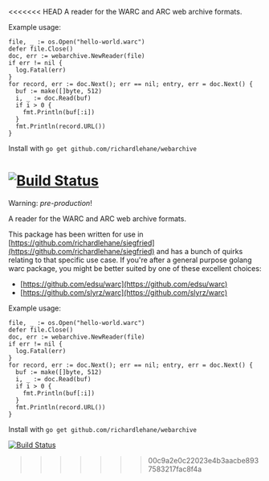 <<<<<<< HEAD
A reader for the WARC and ARC web archive formats.

Example usage:

    file, _ := os.Open("hello-world.warc")
    defer file.Close()
    doc, err := webarchive.NewReader(file)
    if err != nil {
      log.Fatal(err)
    }
    for record, err := doc.Next(); err == nil; entry, err = doc.Next() {
      buf := make([]byte, 512)
      i, _ := doc.Read(buf)
      if i > 0 {
        fmt.Println(buf[:i])
      }
      fmt.Println(record.URL())
    }

Install with `go get github.com/richardlehane/webarchive`

[![Build Status](https://travis-ci.org/richardlehane/webarchive.png?branch=master)](https://travis-ci.org/richardlehane/webarchive)
=======
Warning: *pre-production*!

A reader for the WARC and ARC web archive formats.

This package has been written for use in [https://github.com/richardlehane/siegfried](https://github.com/richardlehane/siegfried) and has a bunch of quirks relating to that specific use case. If you're after a general purpose golang warc package, you might be better suited by one of these excellent choices:

  - [https://github.com/edsu/warc](https://github.com/edsu/warc)
  - [https://github.com/slyrz/warc](https://github.com/slyrz/warc)

Example usage:

    file, _ := os.Open("hello-world.warc")
    defer file.Close()
    doc, err := webarchive.NewReader(file)
    if err != nil {
      log.Fatal(err)
    }
    for record, err := doc.Next(); err == nil; entry, err = doc.Next() {
      buf := make([]byte, 512)
      i, _ := doc.Read(buf)
      if i > 0 {
        fmt.Println(buf[:i])
      }
      fmt.Println(record.URL())
    }

Install with `go get github.com/richardlehane/webarchive`

[![Build Status](https://travis-ci.org/richardlehane/webarchive.png?branch=master)](https://travis-ci.org/richardlehane/webarchive)
>>>>>>> 00c9a2e0c22023e4b3aacbe8937583217fac8f4a

